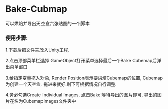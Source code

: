 # Bake-Cubmap
可以烘焙并导出天空盒六张贴图的一个脚本

### 使用步骤:
1.下载后把文件夹放入Unity工程.

2.点击顶部菜单栏选择 GameObject打开菜单选择最后一个Bake Cubemap后弹出菜单窗口

3.给指定变量拖入对象, Render Position表示要烘焙Cubemap的位置, Cubemap为创建一个天空盒, 拖进来就好.剩下可根据情况自行调整.

4.务必勾选Create Individual Images, 点击Bake!等待导出的图片即可, 导出的图片在名为CubemapImages文件夹中
